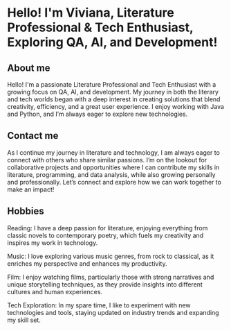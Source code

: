 # Hello! I'm Viviana, Literature Professional & Tech Enthusiast, Exploring QA, AI, and Development! 

## About me
Hello! I'm a passionate Literature Professional and Tech Enthusiast with a growing focus on QA, AI, and development. My journey in both the literary and tech worlds began with a deep interest in creating solutions that blend creativity, efficiency, and a great user experience. I enjoy working with Java and Python, and I’m always eager to explore new technologies.  

## Contact me
As I continue my journey in literature and technology, I am always eager to connect with others who share similar passions. I’m on the lookout for collaborative projects and opportunities where I can contribute my skills in literature, programming, and data analysis, while also growing personally and professionally. Let’s connect and explore how we can work together to make an impact!

## Hobbies
Reading: I have a deep passion for literature, enjoying everything from classic novels to contemporary poetry, which fuels my creativity and inspires my work in technology.

Music: I love exploring various music genres, from rock to classical, as it enriches my perspective and enhances my productivity.

Film: I enjoy watching films, particularly those with strong narratives and unique storytelling techniques, as they provide insights into different cultures and human experiences.

Tech Exploration: In my spare time, I like to experiment with new technologies and tools, staying updated on industry trends and expanding my skill set.